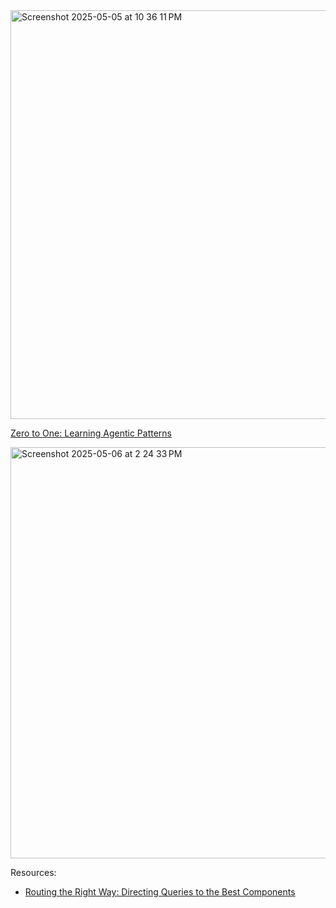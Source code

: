 <img width="654" alt="Screenshot 2025-05-05 at 10 36 11 PM" src="https://github.com/user-attachments/assets/7b79d98d-5e21-45b8-aa6f-16443055984b" />

[Zero to One: Learning Agentic Patterns](https://www.philschmid.de/agentic-pattern)


<img width="658" alt="Screenshot 2025-05-06 at 2 24 33 PM" src="https://github.com/user-attachments/assets/1f635584-49c0-4f80-ab60-cc250cba1f75" />

Resources:
- [Routing the Right Way: Directing Queries to the Best Components](https://levelup.gitconnected.com/routing-the-right-way-directing-queries-to-the-best-components-a01adc71d56b)
